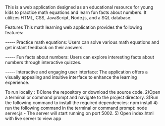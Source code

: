 
This is a web application designed as an educational resource for young kids to practice math equations and learn fun facts about numbers. It utilizes HTML, CSS, JavaScript, Node.js, and a SQL database.

Features This math learning web application provides the following features:

----- Practice math equations: Users can solve various math equations and get instant feedback on their answers.

----- Fun facts about numbers: Users can explore interesting facts about numbers through interactive quizzes.

----- Interactive and engaging user interface: The application offers a visually appealing and intuitive interface to enhance the learning experience.


To run locally : 
1)Clone the repository or download the source code. 
2)Open a terminal or command prompt and navigate to the project directory. 
3)Run the following command to install the required dependencies: npm install 
4) run the following command in the terminal or command prompt: node server.js -  The server will start running on port 5002.
5) Open index.html with live server to view app 

 
